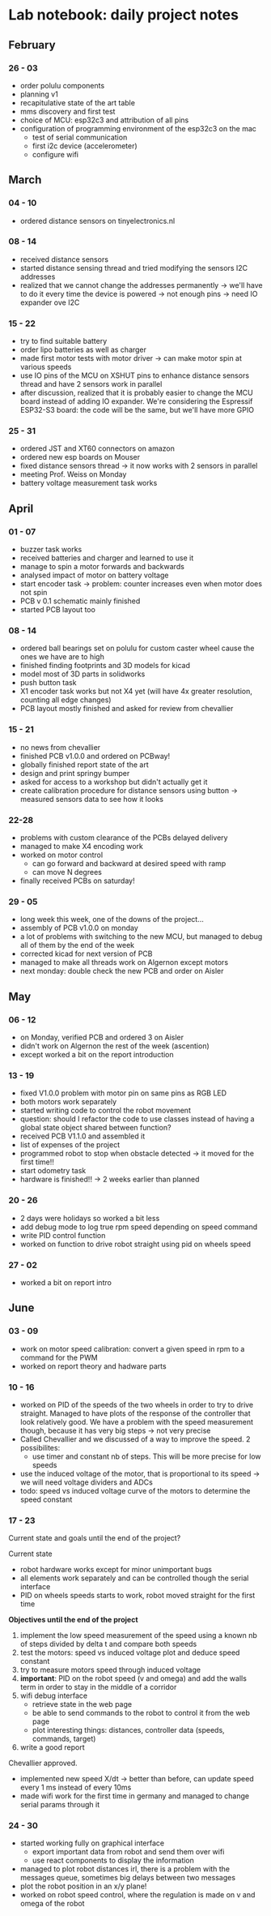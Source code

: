 # Lab notebook: daily project notes

## February

### 26 - 03

- order polulu components
- planning v1
- recapitulative state of the art table
- mms discovery and first test
- choice of MCU: esp32c3 and attribution of all pins
- configuration of programming environment of the esp32c3 on the mac
  - test of serial communication
  - first i2c device (accelerometer)
  - configure wifi

## March

### 04 - 10

- ordered distance sensors on tinyelectronics.nl

### 08 - 14

- received distance sensors
- started distance sensing thread and tried modifying the sensors I2C addresses
- realized that we cannot change the addresses permanently -> we'll have to do it every time the device is powered -> not enough pins -> need IO expander ove I2C

### 15 - 22

- try to find suitable battery
- order lipo batteries as well as charger
- made first motor tests with motor driver -> can make motor spin at various speeds
- use IO pins of the MCU on XSHUT pins to enhance distance sensors thread and have 2 sensors work in parallel
- after discussion, realized that it is probably easier to change the MCU board instead of adding IO expander. We're considering the Espressif ESP32-S3 board: the code will be the same, but we'll have more GPIO

### 25 - 31

- ordered JST and XT60 connectors on amazon
- ordered new esp boards on Mouser
- fixed distance sensors thread -> it now works with 2 sensors in parallel
- meeting Prof. Weiss on Monday
- battery voltage measurement task works

## April

### 01 - 07

- buzzer task works
- received batteries and charger and learned to use it
- manage to spin a motor forwards and backwards
- analysed impact of motor on battery voltage
- start encoder task -> problem: counter increases even when motor does not spin
- PCB v 0.1 schematic mainly finished
- started PCB layout too

### 08 - 14

- ordered ball bearings set on polulu for custom caster wheel cause the ones we have are to high
- finished finding footprints and 3D models for kicad
- model most of 3D parts in solidworks
- push button task
- X1 encoder task works but not X4 yet (will have 4x greater resolution, counting all edge changes)
- PCB layout mostly finished and asked for review from chevallier

### 15 - 21

- no news from chevallier
- finished PCB v1.0.0 and ordered on PCBway!
- globally finished report state of the art
- design and print springy bumper
- asked for access to a workshop but didn't actually get it
- create calibration procedure for distance sensors using button -> measured sensors data to see how it looks

### 22-28

- problems with custom clearance of the PCBs delayed delivery
- managed to make X4 encoding work
- worked on motor control
  - can go forward and backward at desired speed with ramp
  - can move N degrees
- finally received PCBs on saturday!

### 29 - 05

- long week this week, one of the downs of the project...
- assembly of PCB v1.0.0 on monday
- a lot of problems with switching to the new MCU, but managed to debug all of them by the end of the week
- corrected kicad for next version of PCB
- managed to make all threads work on Algernon except motors
- next monday: double check the new PCB and order on Aisler

## May

### 06 - 12

- on Monday, verified PCB and ordered 3 on Aisler
- didn't work on Algernon the rest of the week (ascention)
- except worked a bit on the report introduction

### 13 - 19

- fixed V1.0.0 problem with motor pin on same pins as RGB LED
- both motors work separately
- started writing code to control the robot movement
- question: should I refactor the code to use classes instead of having a global state object shared between function?
- received PCB V1.1.0 and assembled it
- list of expenses of the project
- programmed robot to stop when obstacle detected -> it moved for the first time!!
- start odometry task
- hardware is finished!! -> 2 weeks earlier than planned

### 20 - 26

- 2 days were holidays so worked a bit less
- add debug mode to log true rpm speed depending on speed command
- write PID control function
- worked on function to drive robot straight using pid on wheels speed

### 27 - 02

- worked a bit on report intro

## June

### 03 - 09

- work on motor speed calibration: convert a given speed in rpm to a command for the PWM
- worked on report theory and hadware parts

### 10 - 16

- worked on PID of the speeds of the two wheels in order to try to drive straight. Managed to have plots of the response of the controller that look relatively good. We have a problem with the speed measurement though, because it has very big steps -> not very precise
- Called Chevallier and we discussed of a way to improve the speed. 2 possibilites:
  - use timer and constant nb of steps. This will be more precise for low speeds
- use the induced voltage of the motor, that is proportional to its speed -> we will need voltage dividers and ADCs
- todo: speed vs induced voltage curve of the motors to determine the speed constant

### 17 - 23

Current state and goals until the end of the project?

Current state

- robot hardware works except for minor unimportant bugs
- all elements work separately and can be controlled though the serial interface
- PID on wheels speeds starts to work, robot moved straight for the first time

**Objectives until the end of the project**

1. implement the low speed measurement of the speed using a known nb of steps divided by delta t and compare both speeds
2. test the motors: speed vs induced voltage plot and deduce speed constant
3. try to measure motors speed through induced voltage
4. **important**: PID on the robot speed (v and omega) and add the walls term in order to stay in the middle of a corridor
5. wifi debug interface
   - retrieve state in the web page
   - be able to send commands to the robot to control it from the web page
   - plot interesting things: distances, controller data (speeds, commands, target)
6. write a good report

Chevallier approved.

- implemented new speed X/dt -> better than before, can update speed every 1 ms instead of every 10ms
- made wifi work for the first time in germany and managed to change serial params through it

### 24 - 30

- started working fully on graphical interface
  - export important data from robot and send them over wifi
  - use react components to display the information
- managed to plot robot distances irl, there is a problem with the messages queue, sometimes big delays between two messages
- plot the robot position in an x/y plane!
- worked on robot speed control, where the regulation is made on v and omega of the robot
